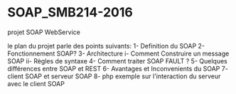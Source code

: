 # SOAP_SMB214-2016
projet SOAP WebService

le plan du projet parle des points suivants:
1- Definition du SOAP
2- Fonctionnement SOAP?
3- Architecture
i- Comment Construire un message SOAP
ii- Règles de syntaxe
4- Comment traiter SOAP FAULT ?
5- Quelques différences entre SOAP et REST
6- Avantages et Inconvenients du SOAP
7- client SOAP et serveur SOAP
8- php exemple sur l'interaction du serveur avec le client SOAP
